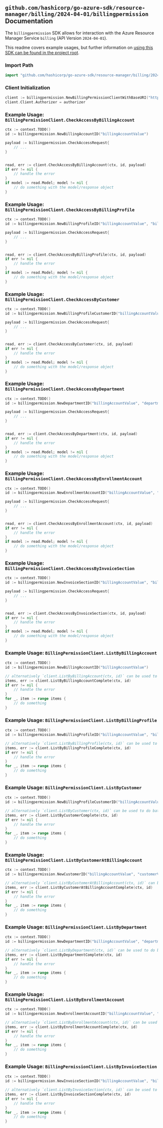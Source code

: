 
## `github.com/hashicorp/go-azure-sdk/resource-manager/billing/2024-04-01/billingpermission` Documentation

The `billingpermission` SDK allows for interaction with the Azure Resource Manager Service `billing` (API Version `2024-04-01`).

This readme covers example usages, but further information on [using this SDK can be found in the project root](https://github.com/hashicorp/go-azure-sdk/tree/main/docs).

### Import Path

```go
import "github.com/hashicorp/go-azure-sdk/resource-manager/billing/2024-04-01/billingpermission"
```


### Client Initialization

```go
client := billingpermission.NewBillingPermissionClientWithBaseURI("https://management.azure.com")
client.Client.Authorizer = authorizer
```


### Example Usage: `BillingPermissionClient.CheckAccessByBillingAccount`

```go
ctx := context.TODO()
id := billingpermission.NewBillingAccountID("billingAccountValue")

payload := billingpermission.CheckAccessRequest{
	// ...
}


read, err := client.CheckAccessByBillingAccount(ctx, id, payload)
if err != nil {
	// handle the error
}
if model := read.Model; model != nil {
	// do something with the model/response object
}
```


### Example Usage: `BillingPermissionClient.CheckAccessByBillingProfile`

```go
ctx := context.TODO()
id := billingpermission.NewBillingProfileID("billingAccountValue", "billingProfileValue")

payload := billingpermission.CheckAccessRequest{
	// ...
}


read, err := client.CheckAccessByBillingProfile(ctx, id, payload)
if err != nil {
	// handle the error
}
if model := read.Model; model != nil {
	// do something with the model/response object
}
```


### Example Usage: `BillingPermissionClient.CheckAccessByCustomer`

```go
ctx := context.TODO()
id := billingpermission.NewBillingProfileCustomerID("billingAccountValue", "billingProfileValue", "customerValue")

payload := billingpermission.CheckAccessRequest{
	// ...
}


read, err := client.CheckAccessByCustomer(ctx, id, payload)
if err != nil {
	// handle the error
}
if model := read.Model; model != nil {
	// do something with the model/response object
}
```


### Example Usage: `BillingPermissionClient.CheckAccessByDepartment`

```go
ctx := context.TODO()
id := billingpermission.NewDepartmentID("billingAccountValue", "departmentValue")

payload := billingpermission.CheckAccessRequest{
	// ...
}


read, err := client.CheckAccessByDepartment(ctx, id, payload)
if err != nil {
	// handle the error
}
if model := read.Model; model != nil {
	// do something with the model/response object
}
```


### Example Usage: `BillingPermissionClient.CheckAccessByEnrollmentAccount`

```go
ctx := context.TODO()
id := billingpermission.NewEnrollmentAccountID("billingAccountValue", "enrollmentAccountValue")

payload := billingpermission.CheckAccessRequest{
	// ...
}


read, err := client.CheckAccessByEnrollmentAccount(ctx, id, payload)
if err != nil {
	// handle the error
}
if model := read.Model; model != nil {
	// do something with the model/response object
}
```


### Example Usage: `BillingPermissionClient.CheckAccessByInvoiceSection`

```go
ctx := context.TODO()
id := billingpermission.NewInvoiceSectionID("billingAccountValue", "billingProfileValue", "invoiceSectionValue")

payload := billingpermission.CheckAccessRequest{
	// ...
}


read, err := client.CheckAccessByInvoiceSection(ctx, id, payload)
if err != nil {
	// handle the error
}
if model := read.Model; model != nil {
	// do something with the model/response object
}
```


### Example Usage: `BillingPermissionClient.ListByBillingAccount`

```go
ctx := context.TODO()
id := billingpermission.NewBillingAccountID("billingAccountValue")

// alternatively `client.ListByBillingAccount(ctx, id)` can be used to do batched pagination
items, err := client.ListByBillingAccountComplete(ctx, id)
if err != nil {
	// handle the error
}
for _, item := range items {
	// do something
}
```


### Example Usage: `BillingPermissionClient.ListByBillingProfile`

```go
ctx := context.TODO()
id := billingpermission.NewBillingProfileID("billingAccountValue", "billingProfileValue")

// alternatively `client.ListByBillingProfile(ctx, id)` can be used to do batched pagination
items, err := client.ListByBillingProfileComplete(ctx, id)
if err != nil {
	// handle the error
}
for _, item := range items {
	// do something
}
```


### Example Usage: `BillingPermissionClient.ListByCustomer`

```go
ctx := context.TODO()
id := billingpermission.NewBillingProfileCustomerID("billingAccountValue", "billingProfileValue", "customerValue")

// alternatively `client.ListByCustomer(ctx, id)` can be used to do batched pagination
items, err := client.ListByCustomerComplete(ctx, id)
if err != nil {
	// handle the error
}
for _, item := range items {
	// do something
}
```


### Example Usage: `BillingPermissionClient.ListByCustomerAtBillingAccount`

```go
ctx := context.TODO()
id := billingpermission.NewCustomerID("billingAccountValue", "customerValue")

// alternatively `client.ListByCustomerAtBillingAccount(ctx, id)` can be used to do batched pagination
items, err := client.ListByCustomerAtBillingAccountComplete(ctx, id)
if err != nil {
	// handle the error
}
for _, item := range items {
	// do something
}
```


### Example Usage: `BillingPermissionClient.ListByDepartment`

```go
ctx := context.TODO()
id := billingpermission.NewDepartmentID("billingAccountValue", "departmentValue")

// alternatively `client.ListByDepartment(ctx, id)` can be used to do batched pagination
items, err := client.ListByDepartmentComplete(ctx, id)
if err != nil {
	// handle the error
}
for _, item := range items {
	// do something
}
```


### Example Usage: `BillingPermissionClient.ListByEnrollmentAccount`

```go
ctx := context.TODO()
id := billingpermission.NewEnrollmentAccountID("billingAccountValue", "enrollmentAccountValue")

// alternatively `client.ListByEnrollmentAccount(ctx, id)` can be used to do batched pagination
items, err := client.ListByEnrollmentAccountComplete(ctx, id)
if err != nil {
	// handle the error
}
for _, item := range items {
	// do something
}
```


### Example Usage: `BillingPermissionClient.ListByInvoiceSection`

```go
ctx := context.TODO()
id := billingpermission.NewInvoiceSectionID("billingAccountValue", "billingProfileValue", "invoiceSectionValue")

// alternatively `client.ListByInvoiceSection(ctx, id)` can be used to do batched pagination
items, err := client.ListByInvoiceSectionComplete(ctx, id)
if err != nil {
	// handle the error
}
for _, item := range items {
	// do something
}
```
